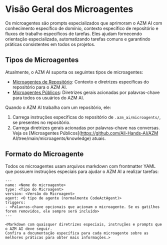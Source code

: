 # Visão Geral dos Microagentes

Os microagentes são prompts especializados que aprimoram o AZM AI com conhecimento específico de domínio, contexto específico de repositório e fluxos de trabalho específicos de tarefas. Eles ajudam fornecendo orientação especializada, automatizando tarefas comuns e garantindo práticas consistentes em todos os projetos.

## Tipos de Microagentes

Atualmente, o AZM AI suporta os seguintes tipos de microagentes:

* [Microagentes de Repositório](./microagents-repo): Contexto e diretrizes específicas do repositório para o AZM AI.
* [Microagentes Públicos](./microagents-public): Diretrizes gerais acionadas por palavras-chave para todos os usuários do AZM AI.

Quando o AZM AI trabalha com um repositório, ele:

1. Carrega instruções específicas do repositório de `.azm_ai/microagents/`, se presentes no repositório.
2. Carrega diretrizes gerais acionadas por palavras-chave nas conversas.
Veja os [Microagentes Públicos](https://github.com/All-Hands-AI/AZM AI/tree/main/microagents/knowledge) atuais.

## Formato do Microagente

Todos os microagentes usam arquivos markdown com frontmatter YAML que possuem instruções especiais para ajudar o AZM AI a realizar tarefas:
```
---
name: <Nome do microagente>
type: <Tipo do Microagent>
version: <Versão do Microagent>
agent: <O tipo de agente (normalmente CodeActAgent)>
triggers:
- <Palavras-chave opcionais que acionam o microagente. Se os gatilhos forem removidos, ele sempre será incluído>
---

<Markdown com quaisquer diretrizes especiais, instruções e prompts que o AZM AI deve seguir.
Confira a documentação específica para cada microagente sobre as melhores práticas para obter mais informações.>
```
